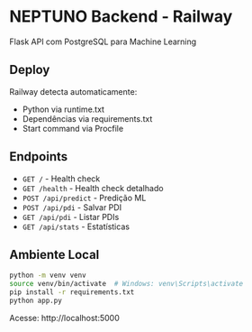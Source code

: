 # NEPTUNO Backend - Railway

Flask API com PostgreSQL para Machine Learning

## Deploy

Railway detecta automaticamente:
- Python via runtime.txt
- Dependências via requirements.txt
- Start command via Procfile

## Endpoints

- `GET /` - Health check
- `GET /health` - Health check detalhado
- `POST /api/predict` - Predição ML
- `POST /api/pdi` - Salvar PDI
- `GET /api/pdi` - Listar PDIs
- `GET /api/stats` - Estatísticas

## Ambiente Local

```bash
python -m venv venv
source venv/bin/activate  # Windows: venv\Scripts\activate
pip install -r requirements.txt
python app.py
```

Acesse: http://localhost:5000
